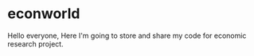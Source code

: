 # econworld

Hello everyone,
Here I'm going to store and share my code for economic research project.
